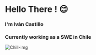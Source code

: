 # Hello There ! 😊

### I'm Iván Castillo
### Currently working as a SWE in Chile

![Chill-img](https://c.tenor.com/i22Batz8ryoAAAAd/lofi.gif)

